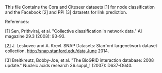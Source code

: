 This file Contains the Cora and Citeseer datasets [1] for node classification and the Facebook [2] and PPI [3] datasets for link prediction.


References:

[1] Sen, Prithviraj, et al. "Collective classification in network data." AI magazine 29.3 (2008): 93-93.

[2] J. Leskovec and A. Krevl. SNAP Datasets: Stanford largenetwork dataset collection. http://snap.stanford.edu/data,June 2014.

[3] Breitkreutz, Bobby-Joe, et al. "The BioGRID interaction database: 2008 update." Nucleic acids research 36.suppl_1 (2007): D637-D640.
